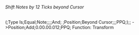 ###### Shift Notes by 12 Ticks beyond Cursor
(;Type Is;Equal;Note;;;;And;
 ;Position;Beyond Cursor;;;PPQ;);;
->Position;Add;0.00.00.012;PPQ;
Function: Transform

